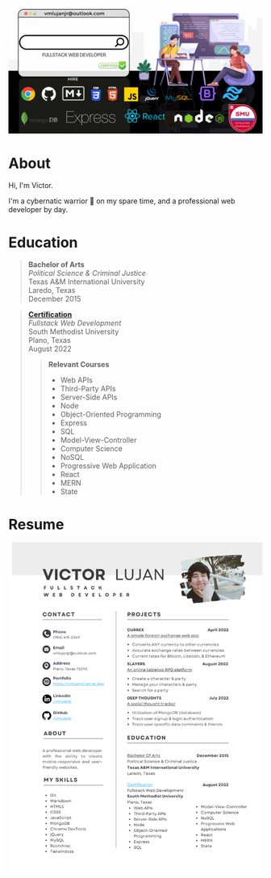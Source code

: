 [![banner](assets/images/banner.gif)](https://www.linkedin.com/in/vmlujanjr/)

# About
Hi, I'm Victor.

I'm a cybernatic warrior 🤖 on my spare time, and a professional web developer by day.

# Education
> **Bachelor of Arts**  
> *Political Science & Criminal Justice*  
> Texas A&M International University  
> Laredo, Texas  
> December 2015

> [**Certification**](https://www.credly.com/badges/7b15a31c-4fb7-434d-ba42-83bab732e2cd/public_url)  
> *Fullstack Web Development*  
> South Methodist University  
> Plano, Texas  
> August 2022
> > **Relevant Courses**
> > - Web APIs
> > - Third-Party APIs
> > - Server-Side APIs
> > - Node
> > - Object-Oriented Programming
> > - Express
> > - SQL
> > - Model-View-Controller
> > - Computer Science
> > - NoSQL
> > - Progressive Web Application
> > - React
> > - MERN
> > - State

# Resume
![resume](assets/images/resume.png)
